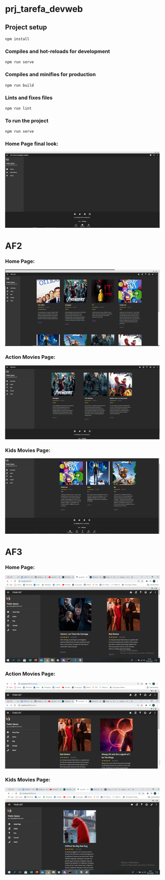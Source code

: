# prj_tarefa_devweb

## Project setup
```
npm install
```

### Compiles and hot-reloads for development
```
npm run serve
```

### Compiles and minifies for production
```
npm run build
```

### Lints and fixes files
```
npm run lint
```

### To run the project
```
npm run serve
```

### Home Page final look:

![HomePageLook](https://github.com/PPSasso/Tarefa_vue/blob/master/src/assets/LayoutHomePage.png)

# AF2

### Home Page:

![HomePageLook2](https://github.com/PPSasso/Tarefa_vue/blob/master/src/assets/homeResult.png)

### Action Movies Page:

![ActionPageLook](https://github.com/PPSasso/Tarefa_vue/blob/master/src/assets/actionResult.png)

### Kids Movies Page:

![KidsPageLook](https://github.com/PPSasso/Tarefa_vue/blob/master/src/assets/kidsResult.png)

# AF3

### Home Page:

![HomePageLook3](https://github.com/PPSasso/Tarefa_vue/blob/master/src/assets/homeFinal.png)

### Action Movies Page:

![ActionPageLook](https://github.com/PPSasso/Tarefa_vue/blob/master/src/assets/actionFinal.png)

### Kids Movies Page:

![KidsPageLook](https://github.com/PPSasso/Tarefa_vue/blob/master/src/assets/kidsFinal.png)
